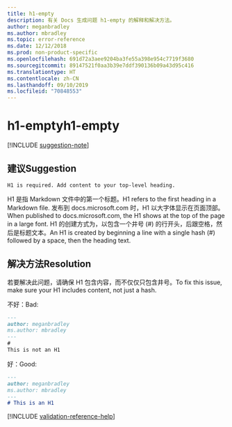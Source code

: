 ```yaml
---
title: h1-empty
description: 有关 Docs 生成问题 h1-empty 的解释和解决方法。
author: meganbradley
ms.author: mbradley
ms.topic: error-reference
ms.date: 12/12/2018
ms.prod: non-product-specific
ms.openlocfilehash: 691d72a3aee9204ba3fe55a398e954c7719f3680
ms.sourcegitcommit: 89147521f0aa3b39e7ddf390136b09a43d95c416
ms.translationtype: HT
ms.contentlocale: zh-CN
ms.lasthandoff: 09/10/2019
ms.locfileid: "70848553"
---
```

# <a name="h1-empty"></a><span data-ttu-id="91569-103">h1-empty</span><span class="sxs-lookup"><span data-stu-id="91569-103">h1-empty</span></span>

[!INCLUDE [suggestion-note](includes/suggestion-note.md)]

## <a name="suggestion"></a><span data-ttu-id="91569-104">建议</span><span class="sxs-lookup"><span data-stu-id="91569-104">Suggestion</span></span>

`H1 is required. Add content to your top-level heading.`

<span data-ttu-id="91569-105">H1 是指 Markdown 文件中的第一个标题。</span><span class="sxs-lookup"><span data-stu-id="91569-105">H1 refers to the first heading in a Markdown file.</span></span> <span data-ttu-id="91569-106">发布到 docs.microsoft.com 时，H1 以大字体显示在页面顶部。</span><span class="sxs-lookup"><span data-stu-id="91569-106">When published to docs.microsoft.com, the H1 shows at the top of the page in a large font.</span></span> <span data-ttu-id="91569-107">H1 的创建方式为，以包含一个井号 (#) 的行开头，后跟空格，然后是标题文本。</span><span class="sxs-lookup"><span data-stu-id="91569-107">An H1 is created by beginning a line with a single hash (#) followed by a space, then the heading text.</span></span>

## <a name="resolution"></a><span data-ttu-id="91569-108">解决方法</span><span class="sxs-lookup"><span data-stu-id="91569-108">Resolution</span></span>

<span data-ttu-id="91569-109">若要解决此问题，请确保 H1 包含内容，而不仅仅只包含井号。</span><span class="sxs-lookup"><span data-stu-id="91569-109">To fix this issue, make sure your H1 includes content, not just a hash.</span></span>

<span data-ttu-id="91569-110">不好：</span><span class="sxs-lookup"><span data-stu-id="91569-110">Bad:</span></span>

```markdown
---
author: meganbradley
ms.author: mbradley
---
#
This is not an H1
```

<span data-ttu-id="91569-111">好：</span><span class="sxs-lookup"><span data-stu-id="91569-111">Good:</span></span>

```markdown
---
author: meganbradley
ms.author: mbradley
---
# This is an H1
```

<!--make sure to add this file to your includes folder and verify the path-->
[!INCLUDE [validation-reference-help](includes/validation-reference-help.md)]